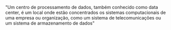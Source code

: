 "Um centro de processamento de dados, também conhecido como data center, é um local onde estão concentrados os sistemas computacionais de uma empresa ou organização, como um sistema de telecomunicações ou um sistema de armazenamento de dados"